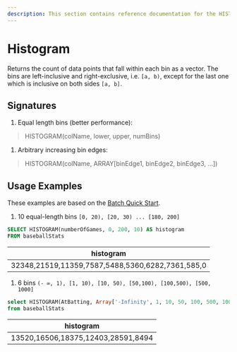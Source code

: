 ```yaml
---
description: This section contains reference documentation for the HISTOGRAM function.
---
```


# Histogram

Returns the count of data points that fall within each bin as a vector. The bins are left-inclusive and right-exclusive, i.e. `[a, b)`, except for the last one which is inclusive on both sides `[a, b]`.

## Signatures

1. Equal length bins (better performance):

> HISTOGRAM(colName, lower, upper, numBins)

1. Arbitrary increasing bin edges:

> HISTOGRAM(colName, ARRAY\[binEdge1, binEdge2, binEdge3, ...])

## Usage Examples

These examples are based on the [Batch Quick Start](../../basics/getting-started/quick-start.md#batch).

1. 10 equal-length bins `[0, 20), [20, 30) ... [180, 200]`

```sql
SELECT HISTOGRAM(numberOfGames, 0, 200, 10) AS histogram
FROM baseballStats 
```

| histogram                                        |
| ------------------------------------------------ |
| 32348,21519,11359,7587,5488,5360,6282,7361,585,0 |

1. 6 bins `(- ∞, 1), [1, 10), [10, 50), [50,100), [100,500), [500, 1000]`

```sql
select HISTOGRAM(AtBatting, Array['-Infinity', 1, 10, 50, 100, 500, 1000]) AS histogram
from baseballStats
```

| histogram                          |
| ---------------------------------- |
| 13520,16506,18375,12403,28591,8494 |
